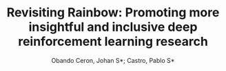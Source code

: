 ---
paperId: 19
author: Obando Ceron, Johan S*; Castro, Pablo S*
title: "Revisiting Rainbow: Promoting more insightful and inclusive deep reinforcement learning research"
pdf: Obando_poster_19.pdf
poster: Obando_poster_19.png
alt: --
type: Poster
topic: Reinforcement Learning
link: --
conference: neurips
year: 2020
tags: neurips-2020
---